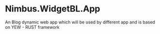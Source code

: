 # Nimbus.WidgetBL.App
An Blog dynamic web app which will be used by different  app and is based on YEW - RUST framework 
